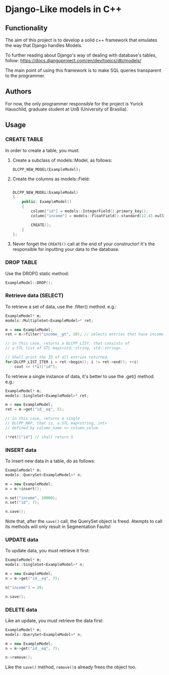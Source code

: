 # Django-Like models in C++

## Functionality

The aim of this project is to develop a solid c++ framework that emulates the way that Django handles Models.

To further reading about Django's way of dealing with database's tables, follow:
https://docs.djangoproject.com/en/dev/topics/db/models/

The main point of using this framework is to make SQL queries transparent to the programmer.

## Authors

For now, the only programmer responsible for the project is Yurick Hauschild, graduate student at UnB (University of Brasilia).

## Usage

### CREATE TABLE

In order to create a table, you must:

1. Create a subclass of models::Model, as follows:

    `DLCPP_NEW_MODEL(ExampleModel);` 

2. Create the columns as models::Field:


    ```c++

    DLCPP_NEW_MODEL(ExampleModel)
    {
        public: ExampleModel()
        {
            column["id"] = models::IntegerField().primary_key();
            column["income"] = models::FloatField().standard(12.4).null(True);

            CREATE();
        }
    };
    ```

3. Never forget the `CREATE()` call at the end of your constructor! It's the responsible for inputting your data to the database.

### DROP TABLE

Use the DROP() static method:

```c++
ExampleModel::DROP();
```

### Retrieve data (SELECT)

To retrieve a set of data, use the .filter() method. e.g.:

```c++
ExampleModel* m;
models::MultipleSet<ExampleModel>* ret;

m = new ExampleModel;
ret = m->filter("income__gt", 10); // selects entries that have income > 10

// in this case, returns a DLCPP_LIST, that consists of
// a STL list of STL maps<std::string, std::string>.

// Shall print the ID of all entries returned.
for(DLCPP_LIST_ITER i = ret->begin(); i != ret->end(); ++i)
    cout << (*i)["id"];
```

To retrieve a single instance of data, it's better to use the .get() method. e.g.:

```c++
ExampleModel* m;
models::SingleSet<ExampleModel>* ret;

m = new ExampleModel;
ret = m->get("id__eq", 5);

// in this case, returns a single
// DLCPP_MAP, that is, a STL map<string, int> 
// defined by column_name => column_value.

(*ret)["id"] // shall return 5
```

### INSERT data

To insert new data in a table, do as follows:

```c++
ExampleModel* m;
models::QuerySet<ExampleModel>* n;

m = new ExampleModel;
n = m->insert();

n.set("income", 10000);
n.set("id", 7);

n.save();
```

Note that, after the `save()` call, the QuerySet object is freed. Atempts to call its methods will only result in Segmentation Faults!

### UPDATE data

To update data, you must retrieve it first:

```c++
ExampleModel* m;
models::SingleSet<ExampleModel>* n;

m = new ExampleModel;
n = m->get("id__eq", 7);

n["income"] = 20;

n.save();
```

### DELETE data

Like an update, you must retrieve the data first:

```c++
ExampleModel* m;
models::QuerySet<ExampleModel>* n;

m = new ExampleModel;
n = m->get("id__eq", 7);

n->remove();
```

Like the `save()` method, `remove()`s already frees the object too. 
